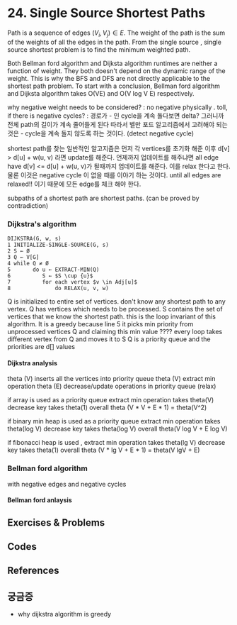 
# 24. Single Source Shortest Paths  

Path is a sequence of edges $(V_i, V_j) \in E$. The weight of the path is the sum of the weights of all the edges in the path. From the single source , single source shortest problem is to find the minimum weighted path.  



Both Bellman ford algorithm and Dijksta algorithm runtimes are neither a function of weight. They both doesn't depend on the dynamic range of the weight. This is why the BFS and DFS are not directly applicable to the shortest path problem. 
To start with a conclusion, Bellman ford algorithm and Dijksta algorithm takes O(VE) and O(V log V E) respectively. 

why negative weight needs to be considered?
: no negative physically . toll, 
if there is negative cycles? 
: 경로가 - 인 cycle을 계속 돌다보면 delta? 그러니까 전체 path의 길이가 계속 줄어들게 된다 따라서 벨만 포드 알고리즘에서 고려해야 되는 것은 - cycle을 계속 돌지 않도록 하는 것이다. (detect negative cycle) 

shortest path를 찾는 일반적인 알고지즘은 먼저 각 vertices를 초기화 해준 이후 d[v] > d[u] + w(u, v) 라면 update를 해준다. 언제까지 업데이트를 해주냐면 all edge have d[v] <= d[u] + w(u, v)가 될때까지 업데이트를 해준다. 이를 relax 한다고 한다. 물론 이것은 negative cycle 이 없을 때를 이야기 하는 것이다. 
until all edges are relaxed!! 이기 때문에 모든 edge를 체크 해야 한다. 

subpaths of a shortest path are shortest paths.
(can be proved by contradiction)

### Dijkstra's algorithm

  ```
  DIJKSTRA(G, w, s) 
  1 INITIALIZE-SINGLE-SOURCE(G, s) 
  2 S ← Ø 
  3 Q ← V[G] 
  4 while Q ≠ Ø 
  5       do u ← EXTRACT-MIN(Q) 
  6          S ← $S \cup {u}$ 
  7          for each vertex $v \in Adj[u]$ 
  8              do RELAX(u, v, w)
  ```
Q is initialized to entire set of vertices. don't know any shortest path to any vertex. Q has vertices which needs to be processed. S contains the set of vertices that we know the shortest path. this is the loop invariant of this algorithm. It is a greedy because line 5 it picks min priority from unprocessed vertices Q and claiming this min value ????
every loop takes different vertex from Q and moves it to S
Q is a priority queue and the priorities are d[] values

#### Dijkstra analysis
theta (V) inserts all the vertices into priority queue
theta (V) extract min operation
theta (E) decrease/update operations in priority queue (relax)

if array is used as a priority queue 
extract min operation takes theta(V)
decrease key takes theta(1)
overall theta (V * V + E * 1) = theta(V^2) 

if binary min heap is used as a priority queue
extract min operation takes theta(log V)
decrease key takes theta(log V)
overall theta(V log V + E log V)

if fibonacci heap is used ,
extract min operation takes theta(lg V)
decrease key takes theta(1)
overall theta (V * lg V + E * 1) = theta(V lgV + E) 


### Bellman ford algorithm
with negative edges and negative cycles 


#### Bellman ford anlaysis


## Exercises & Problems

## Codes

## References

## 궁금증
* why dijkstra algorithm is greedy  
